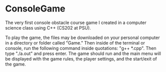 # ConsoleGame
The very first console obstacle course game I created in a computer science class using C++ (CS202 at PSU).

To play the game, the files may be downloaded on your personal computer in a directory or folder called "Game." Then inside of the terminal or console, run the following command inside quotations: "g++ *.cpp". Then type "./a.out" and press enter. The game should run and the main menu will be displayed with the game rules, the player settings, and the start/exit of the game.
